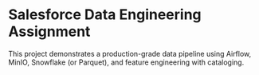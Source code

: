 # Salesforce Data Engineering Assignment

This project demonstrates a production-grade data pipeline using Airflow, MinIO, Snowflake (or Parquet), and feature engineering with cataloging.
